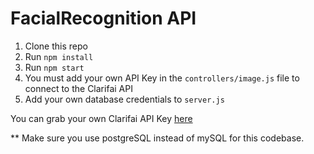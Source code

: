 # FacialRecognition API

1. Clone this repo
2. Run `npm install`
3. Run `npm start`
4. You must add your own API Key in the `controllers/image.js` file to connect to the Clarifai API
5. Add your own database credentials to `server.js`

You can grab your own Clarifai API Key [here](https://www.clarifai.com/)

** Make sure you use postgreSQL instead of mySQL for this codebase.

